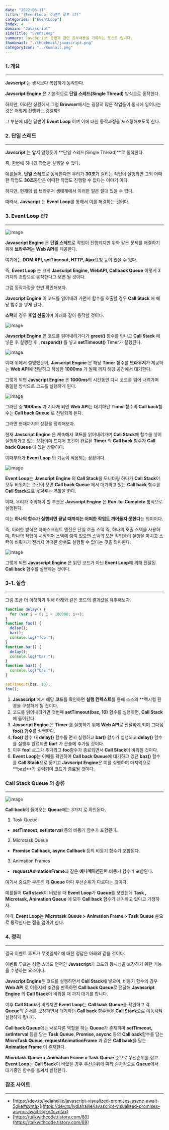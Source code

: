 ```yaml
---
date: "2022-06-11"
title: "[EventLoop] 이벤트 루프 (2)"
categories: ["EventLoop"]
index: 4
domain: "Javascript"
sideTitle: "EventLoop"
summary: JavaScript 문법과 관련 공부내용을 기록하는 포스트 입니다.
thumbnail: "./thumbnail/javascript.png"
categoryIcon: "../sumnail.png"
---
```


### 1. 개요

---

**Javscript** 는 생각보다 복잡하게 동작한다.

**Javscript Engine** 은 기본적으로 **단일 스레드(Single Thread)** 방식으로 동작한다.

하지만, 이러한 상황에서 그럼 **Browser**에서는 굉장히 많은 작업들이 동시에 일어나는 것은 어떻게 진행되는 것일까?

그 부분에 대한 답변이 **Event Loop** 이며 이에 대한 동작과정을 포스팅해보도록 한다.

### 2. 단일 스레드

---

**Javscript** 는 앞서 말했듯이 **단일 스레드(Single Thread)**로 동작한다.

즉, 한번에 하나의 작업만 실행할 수 있다.

예를들어, **단일 스레드**로 동작한다면 우리가 **30초**가 걸리는 작업이 실행되면 그외 어떠한 작업도 **30초**동안은 어떠한 작업도 진행할 수 없다는 이야기 이다.

하지만, 현재의 웹 브라우저 생태계에서 이러한 일은 절대 있을 수 없다.

따라서, **Javscript** 는 **Event Loop**를 통해서 이를 해결하는 것이다.

### 3. Event Loop 란?

---

![image](https://user-images.githubusercontent.com/56063287/172969760-d2b638b6-8dde-49c7-a5db-b59f3220e544.png)

**Javascript Engine** 은 **단일 스레드**로 작업이 진행되지만 위와 같은 문제를 해결하기 위해 **브라우저**는 **Web API**를 제공한다.

여기에는 **DOM API, setTimeout, HTTP, Ajax**요청 등이 있을 수 있다.

즉, **Event Loop** 는 크게 **Javscript Engine, WebAPI, Callback Queue** 이렇게 3가지의 조합으로 동작한다고 보면 될 것이다.

그럼 동작과정을 한번 확인해보자.

**Javscript Engine** 이 코드를 읽어내려 가면서 함수를 호출할 경우 **Call Stack** 에 해당 함수를 넣게 된다.

**스택**의 경우 **후입 선출**이며 아래와 같이 동작할 것이다.

![image](https://res.cloudinary.com/practicaldev/image/fetch/s--44yasyNX--/c_limit%2Cf_auto%2Cfl_progressive%2Cq_66%2Cw_880/https://devtolydiahallie.s3-us-west-1.amazonaws.com/gid1.6.gif)

**Javscript Engine** 은 코드를 읽어내려가다가 **greet()** 함수를 만나고 **Call Stack** 에 넣은 후 실행한 후 , **respond()** 를 넣고 **setTimeout()** Timer가 실행된다.

![image](https://res.cloudinary.com/practicaldev/image/fetch/s--d_n4m4HH--/c_limit%2Cf_auto%2Cfl_progressive%2Cq_66%2Cw_880/https://devtolydiahallie.s3-us-west-1.amazonaws.com/gif2.1.gif)

이때 위에서 설명했듯이, **Javscript Engine** 은 해당 **Timer** 함수를 **브라우저**가 제공하는 **Web API**에 전달하고 작성한 **1000ms** 가 될때 까지 해당 공간에서 대기한다.

그렇게 되면 **Javscript Engine** 은 **1000ms**의 시간동안 다시 코드를 읽어 내려가며 동일한 방식으로 코드를 실행하게 된다.

![image](https://res.cloudinary.com/practicaldev/image/fetch/s--MewGMdte--/c_limit%2Cf_auto%2Cfl_progressive%2Cq_66%2Cw_880/https://devtolydiahallie.s3-us-west-1.amazonaws.com/gif3.1.gif)

그러던 중 **1000ms** 가 지나게 되면 **Web API**는 대기하던 **Timer** 함수의 **Call back**함수는 **Call back Queue** 로 전달되게 된다.

그러면 현재까지의 상황을 정리해보자.

현재 **Javscript Engine** 은 계속해서 **코드**를 읽어내려가며 **Call Stack**에 함수를 넣어 실행해가고 있는 상황이며 드디어 조건이 완료된 **Timer** 의 **Call back** 함수가 **Call back Queue** 에 있는 상황이다.

이때부터가 **Event Loop** 의 기능이 적용되는 상황이다.

![image](https://res.cloudinary.com/practicaldev/image/fetch/s--b2BtLfdz--/c_limit%2Cf_auto%2Cfl_progressive%2Cq_66%2Cw_880/https://devtolydiahallie.s3-us-west-1.amazonaws.com/gif4.gif)

**Event Loop**는 **Javscript Engine** 의 **Call Stack**을 모니터링 하다가 **Call Stack**이 모두 비워지는 순간이 오면 **Call back Queue** 에서 대기하고 있는 **Call back** 함수를 **Call Stack**으로 옮겨주는 역할을 한다.

이때, 우리가 주의해야 할 부분은 **Javscript Engine** 은 **Run-to-Complete** 방식으로 실행된다.

이는 **하나의 함수가 실행되면 끝날 때까지는 어떠한 작업도 끼어들지 못한다**는 의미이다.

즉, 이러한 방식은 자바스크립트 엔진은 단일 호출 스택 즉, 하나의 호출 스택을 사용하며, 하나의 작업이 시작되어 스택에 쌓여 있으면 스택의 모든 작업들이 실행을 마치고 스택이 비워지기 전까지 어떠한 함수도 실행될 수 없다는 것을 의미한다.

![image](https://res.cloudinary.com/practicaldev/image/fetch/s--NYOknEYi--/c_limit%2Cf_auto%2Cfl_progressive%2Cq_66%2Cw_880/https://devtolydiahallie.s3-us-west-1.amazonaws.com/gif5.gif)

그렇게 되면 **Javascript Engine** 은 읽던 코드가 아닌 **Event Loop**에 의해 전달된 **Call back** 함수를 실행하는 것이다.

### 3-1. 실습

---

그럼 조금 더 이해하기 위해 아래와 같은 코드의 결과값을 유추해보자.

```js
function delay() {
  for (var i = 0; i < 100000; i++);
}
function foo() {
  delay();
  bar();
  console.log("foo!");
}
function bar() {
  delay();
  console.log("bar!");
}
function baz() {
  console.log("baz!");
}

setTimeout(baz, 10);
foo();
```

1. **Javascript** 에서 해당 **코드**를 확인하면 **실행 컨텍스트**를 통해 소스의 **렉시컬 환경을 구성하게 될 것이다.
2. 코드를 읽어내려가면 첫번쨰 **setTimeout(baz, 10)** 함수를 실행하면, **Call Stack**에 들어간다.
3. **Javscript Engine** 은 **Timer** 를 실행하기 위해 **Web API**로 전달하게 되며 그다음 **foo()** 함수를 실행한다.
4. **foo()** 함수 내 **delay()** 함수를 먼저 실행하고 **bar()** 함수가 실행되고 **delay()** 함수를 실행후 완료되면 **bar!** 가 콘솔에 추가될 것이다.
5. 이후 **foo!** 로그가 추가되고 **foo**함수가 종료되면서 **Call Stack**이 비워질 것이다.
6. **Event Loop**는 이때를 확인하여 **Call back Queue**에 대기하고 있던 **baz()** 함수를 **Call Stack**으로 옮기고 **Javscript Engine**은 이를 실행하며 마지막으로 **baz!**가 출력되며 코드가 종료될 것이다.

### Call Stack Queue 의 종류

---

![image](https://user-images.githubusercontent.com/56063287/172975440-a70d1f95-499a-4860-a411-2f11aba0f19f.png)

**Call back**이 들어오는 **Queue**에는 3가지 로 확인된다.

1. Task Queue

- **setTimeout**, **setInterval** 등의 비동기 함수가 포함된다.

2. Microtask Queue

- **Promise Callback, async Callback** 등의 비동기 함수가 포함된다.

3. Animation Frames

- **requestAnimationFrame**과 같은 **애니메이션**관련 비동기 함수가 포함된다.

여기서 중요한 부분은 각 **Queue** 마다 우선순위가 다르다는 것이다.

예를들어 **Call stack**이 비었을 때 **Event Loop**가 **Queue**를 보았는데 **Task , Microtask, Animation Queue** 에 모두 **Call back** 함수가 대기하고 있다고 가정하자.

이때, **Event Loop**는 **Microtask Queue > Animation Frame > Task Queue** 순으로 동작한다는 점을 알아야 한다.

### 4. 정리

---

결국 이벤트 루프가 무엇일까? 에 대한 정답은 아래와 같을 것이다.

이벤트 루프는 싱글 스레드 언어인 **Javascript**가 코드의 동시성을 보장하기 위한 기능을 수행하는 요소이다.

**Javscript Engine**은 코드를 실행하면서 **Call Stack**에 넣으며, 비동기 함수의 경우 **Web API** 로 이동시켜 조건을 만족하면 **Call back Queue**로 전달해 **Javascript Engine** 의 **Call Stack**이 비워질 때 까지 대기를 합니다.

이후 **Call Stack**이 비워지면 **Event Loop**는 **Call back Queue**를 확인하고 각 **Queue**의 순서를 보장하면서 대기하던 **Call back** 함수들을 **Call Stack**으로 이동시켜 실행하게 됩니다.

**Call back Queue**에는 서로다른 역할을 하는 **Queue**가 존재하며 **setTimeout, setInterval** 등을 담는 **Task Queue**, **Promise, asycnc** 등의 **Call back**함수를 담는 **MicroTask Queue**, **requestAnimationFrame** 과 같은 **Call back**을 담는 **Animation Frame** 이 존재한다.

**Microtask Queue > Animation Frame > Task Queue** 순으로 우선순위를 잡고 **Event Loop**는 **Call Stack**이 비었을 경우 우선순위에 따라 순차적으로 **Queue**에서 대기중인 함수를 옮겨서 실행한다.

### 참조 사이트

---

- [https://dev.to/lydiahallie/javascript-visualized-promises-async-await-5gke#syntax](https://dev.to/lydiahallie/javascript-visualized-promises-async-await-5gke#syntax)
- [https://talkwithcode.tistory.com/89](https://talkwithcode.tistory.com/89)
